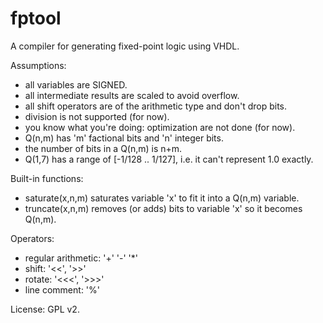 # fptool
A compiler for generating fixed-point logic using VHDL.

Assumptions:
* all variables are SIGNED.
* all intermediate results are scaled to avoid overflow.
* all shift operators are of the arithmetic type and don't drop bits.
* division is not supported (for now).
* you know what you're doing: optimization are not done (for now).
* Q(n,m) has 'm' factional bits and 'n' integer bits.
* the number of bits in a Q(n,m) is n+m.
* Q(1,7) has a range of [-1/128 .. 1/127], i.e. it can't represent 1.0 exactly.

Built-in functions:
* saturate(x,n,m) saturates variable 'x' to fit it into a Q(n,m) variable.
* truncate(x,n,m) removes (or adds) bits to variable 'x' so it becomes Q(n,m).

Operators:
* regular arithmetic: '+' '-' '*' 
* shift: '<<', '>>'
* rotate: '<<<', '>>>'
* line comment: '%'

License: GPL v2.
